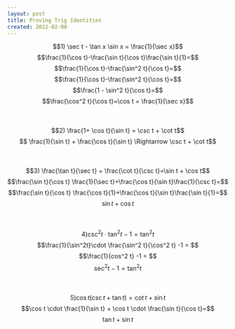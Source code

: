 ```yaml
---
layout: post
title: Proving Trig Identities
created: 2012-02-08
---
```

$$1) \sec t - \tan x \sin x = \frac{1}{\sec x}$$
$$\frac{1}{\cos t}-\frac{\sin t}{\cos t}\frac{\sin t}{1}=$$
$$\frac{1}{\cos t}-\frac{\sin^2 t}{\cos t}=$$
$$\frac{1}{\cos t}-\frac{\sin^2 t}{\cos t}=$$
$$\frac{1 - \sin^2 t}{\cos t}=$$
$$\frac{\cos^2 t}{\cos t}=\cos t = \frac{1}{\sec x}$$
<br /><br />
$$2) \frac{1+ \cos t}{\sin t} = \csc t + \cot t$$
$$ \frac{1}{\sin t} + \frac{\cos t}{\sin t} \Rightarrow \csc t + \cot t$$
<br /><br />
$$3) \frac{\tan t}{\sec t} + \frac{\cot t}{\csc t}=\sin t + \cos t$$
$$\frac{\sin t}{\cos t} \frac{1}{\sec t}+\frac{\cos t}{\sin t}\frac{1}{\csc t}=$$
$$\frac{\sin t}{\cos t} \frac{\cos t}{1}+\frac{\cos t}{\sin t}\frac{\sin t}{1}=$$
$$\sin t + \cos t$$
<br /><br />
$$4) \csc^2 t \cdot \tan^2 t -1 = \tan^2 t$$
$$\frac{1}{\sin^2t}\cdot \frac{\sin^2 t}{\cos^2 t} -1 = $$
$$\frac{1}{cos^2 t} -1 = $$
$$\sec^2 t -1 = \tan^2 t$$
<br /><br />
$$5)\cos t (\csc t + \tan t)=\cot t + \sin t$$
$$\cos t \cdot \frac{1}{\sin t} + \cos t \cdot \frac{\sin t}{\cos t}=$$
$$\tan t + \sin t $$
